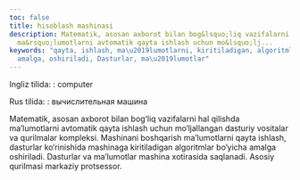 ```yaml
---
toc: false
title: hisoblash mashinasi
description: Matematik, asosan axborot bilan bog&lsquo;liq vazifalarni hal qilishda
  ma&rsquo;lumotlarni avtomatik qayta ishlash uchun mo&lsquo;lj...
keywords: "qayta, ishlash, ma\u2019lumotlarni, kiritiladigan, algoritmlar, bo\u2018yicha,
  amalga, oshiriladi, Dasturlar, ma\u2019lumotlar"
---
```


Ingliz tilida:
:   computer

Rus tilida:
:   вычислительная машина

Matematik, asosan axborot bilan bog‘liq vazifalarni hal qilishda ma’lumotlarni avtomatik qayta ishlash uchun mo‘ljallangan dasturiy vositalar va qurilmalar kompleksi. Mashinani boshqarish ma’lumotlarni qayta ishlash, dasturlar ko‘rinishida mashinaga kiritiladigan algoritmlar bo‘yicha amalga oshiriladi. Dasturlar va ma’lumotlar mashina xotirasida saqlanadi. Asosiy qurilmasi markaziy protsessor.